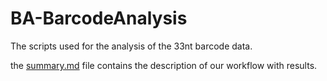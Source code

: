 BA-BarcodeAnalysis
==================

The scripts used for the analysis of the 33nt barcode data.

the [summary.md](https://github.com/mmterpstra/BA-BarcodeAnalysis/blob/master/summary.md) file contains the description of our workflow with results.
